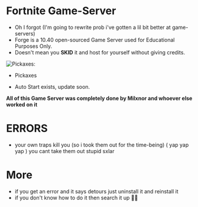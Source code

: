 # Fortnite Game-Server

* Oh I forgot (I'm going to rewrite prob i've gotten a lil bit better at game-servers)
* Forge is a 10.40 open-sourced Game Server used for Educational Purposes Only.
* Doesn't mean you **SKID** it and host for yourself without giving credits.

![Pickaxes:](https://github.com/Therealsxlar/ForgeFN-Fixed/assets/104775507/76bc380d-e7f8-43e0-9f63-c59adc4fafd2)
+ Pickaxes

* Auto Start exists, update soon.

**All of this Game Server was completely done by Milxnor and whoever else worked on it**

# ERRORS
* your own traps kill you (so i took them out for the time-being) ( yap yap yap ) you cant take them out stupid sxlar

# More
* if you get an error and it says detours just uninstall it and reinstall it
* if you don't know how to do it then search it up 🤦‍♂️
